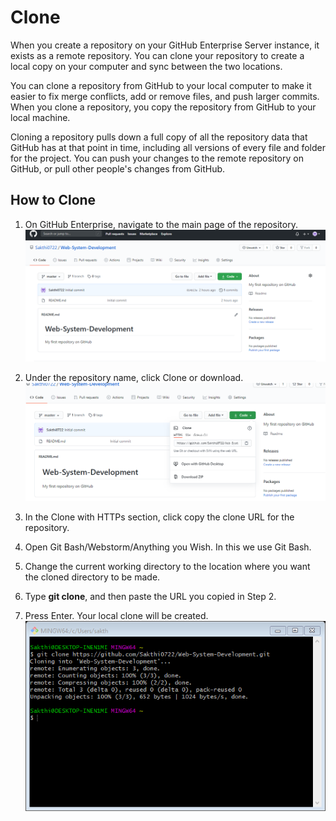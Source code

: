 # Clone

When you create a repository on your GitHub Enterprise Server instance, it exists as a remote repository. You can clone your repository to create a local copy on your computer and sync between the two locations.

You can clone a repository from GitHub to your local computer to make it easier to fix merge conflicts, add or remove files, and push larger commits. When you clone a repository, you copy the repository from GitHub to your local machine.

Cloning a repository pulls down a full copy of all the repository data that GitHub has at that point in time, including all versions of every file and folder for the project. You can push your changes to the remote repository on GitHub, or pull other people's changes from GitHub.
## How to Clone
1. On GitHub Enterprise, navigate to the main page of the repository.
![Image1](Images\Image9.png)
2. Under the repository name, click Clone or download.
![Image1](Images\Image8.png)
3. In the Clone with HTTPs section, click copy the clone URL for the repository.
  
4. Open Git Bash/Webstorm/Anything you Wish. In this we use Git Bash.

5. Change the current working directory to the location where you want the cloned directory to be made.
 
6. Type **git clone**, and then paste the URL you copied in Step 2.

7. Press Enter. Your local clone will be created.
![Image1](Images\Image7.png)  
